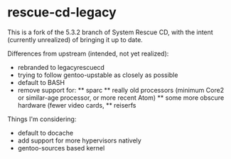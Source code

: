 # rescue-cd-legacy

This is a fork of the 5.3.2 branch of System Rescue CD, with the intent (currently unrealized) of bringing it up to date.

Differences from upstream (intended, not yet realized):
* rebranded to legacyrescuecd
* trying to follow gentoo-upstable as closely as possible
* default to BASH 
* remove support for:
** sparc
** really old processors (minimum Core2 or similar-age processor, or more recent Atom)
** some more obscure hardware (fewer video cards,
** reiserfs

Things I'm considering:
* default to docache
* add support for more hypervisors natively
* gentoo-sources based kernel
